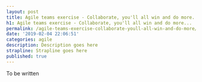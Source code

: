 ```yaml
---
layout: post
title: Agile teams exercise - Collaborate, you'll all win and do more... 
h1: Agile teams exercise - Collaborate, you'll all win and do more... 
permalink: /agile-teams-exercise-collaborate-youll-all-win-and-do-more/
date: '2019-02-04 22:06:51'
categories: agile
description: Description goes here
strapline: Strapline goes here
published: true
---
```


To be written